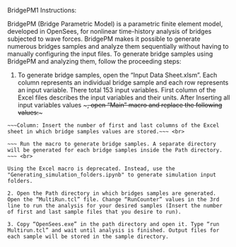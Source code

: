 BridgePM1 Instructions:

BridgePM (Bridge Parametric Model) is a parametric finite element model, developed in OpenSees, for nonlinear time-history analysis of bridges subjected to wave forces. BridgePM makes it possible to generate numerous bridges samples and analyze them sequentially without having to manually configuring the input files. To generate bridge samples using BridgePM and analyzing them, follow the proceeding steps:

1. To generate bridge samples, open the “Input Data Sheet.xlsm”. Each column represents an individual bridge sample and each row represents an input variable. There total 153 input variables. First column of the Excel files describes the input variables and their units. After Inserting all input variables values ~~~, open “Main” macro and replace the following values:~~~ <br>

~~~Path: Insert the address of directory in which bridge samples should be generated.~~~ <br>
~~~Column: Insert the number of first and last columns of the Excel sheet in which bridge samples values are stored.~~~ <br>

~~~ Run the macro to generate bridge samples. A separate directory will be generated for each bridge samples inside the Path directory. ~~~ <br>

Using the Excel macro is deprecated. Instead, use the "Generating_simulation_folders.ipynb" to generate simulation input folders.

2. Open the Path directory in which bridges samples are generated. Open the “MultiRun.tcl” file. Change “RunCounter” values in the 3rd line to run the analysis for your desired samples (Insert the number of first and last sample files that you desire to run).

3. Copy “OpenSees.exe” in the path directory and open it. Type “run Multirun.tcl” and wait until analysis is finished. Output files for each sample will be stored in the sample directory.


